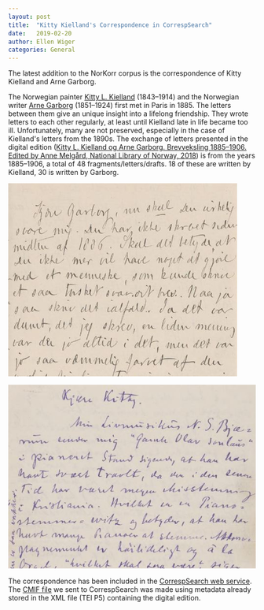 ```yaml
---
layout: post
title:  "Kitty Kielland's Correspondence in CorrespSearch"
date:   2019-02-20
author: Ellen Wiger
categories: General
---
```


The latest addition to the NorKorr corpus is the correspondence of Kitty Kielland and Arne Garborg.


The Norwegian painter [Kitty L. Kielland](https://en.wikipedia.org/wiki/Kitty_Lange_Kielland) (1843–1914) and the Norwegian writer [Arne Garborg](https://en.wikipedia.org/wiki/Arne_Garborg) (1851–1924) first met in Paris in 1885. The letters between them give an unique insight into a lifelong friendship. They wrote letters to each other regularly, at least until Kielland late in life became too ill. Unfortunately, many are not preserved, especially in the case of Kielland's letters from the 1890s. The exchange of letters presented in the digital edition ([Kitty L. Kielland og Arne Garborg. 
Brevveksling 1885–1906. Edited by Anne Melgård, National Library of Norway, 2018](https://www.bokselskap.no/boker/brevkiellandgarborg/tittelside)) is from the years 1885–1906, a total of 48 fragments/letters/drafts. 18 of these are written by Kielland, 30 is written by Garborg.


![Kitty L. Kielland to Arne Garborg, undated, Ms.4° 4318:A](https://github.com/arockenberger/NorKorr/blob/master/_posts/skriftKLK.jpg)

![Arne Garborg to Kitty L. Kielland, 14. mars 1888, Brevs. 12](https://github.com/arockenberger/NorKorr/blob/master/_posts/skriftAG.jpg)


The correspondence has been included in the [CorrespSearch web service](https://correspsearch.net/). The [CMIF file](https://www.bokselskap.no/NorKorr/NBkilder_LettersALK-AG_1885-1906_CMIF.xml) we sent to CorrespSearch was made using metadata already stored in the XML file (TEI P5) containing the digital edition.
